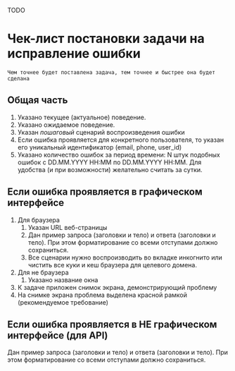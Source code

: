 TODO

# Чек-лист постановки задачи на исправление ошибки

`Чем точнее будет поставлена задача, тем точнее и быстрее она будет сделана`

## Общая часть
1. Указано текущее (актуальное) поведение.
1. Указано ожидаемое поведение.
1. Указан *пошаговый* сценарий воспроизведения ошибки
1. Если ошибка проявляется для конкретного пользователя, то указан его уникальный идентификатор (email, phone, user_id)
1. Указано количество ошибок за период времени: N штук подобных ошибок с DD.MM.YYYY HH:MM по DD.MM.YYYY HH:MM. Для удобства (и при возможности) желательно считать за сутки.

## Если ошибка проявляется в графическом интерфейсе

1. Для браузера 
   1. Указан URL веб-страницы
   1. Дан пример запроса (заголовки и тело) и ответа (заголовки и тело). При этом форматирование со всеми отступами должно сохраниться. 
   1. Все сценарии нужно воспроизводить во вкладке инкогнито или чистить все куки и кеш браузера для целевого домена.
1. Для не браузера 
   1. Указано название окна
1. К задаче приложен снимок экрана, демонстрирующий проблему
1. На снимке экрана проблема выделена красной рамкой (рекомендуемое требование)

## Если ошибка проявляется в НЕ графическом интерфейсе (для API)

Дан пример запроса (заголовки и тело) и ответа (заголовки и тело). При этом форматирование со всеми отступами должно сохраниться.

